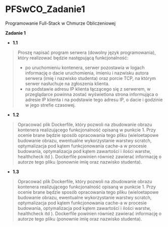 # PFSwCO_Zadanie1

Programowanie Full-Stack w Chmurze Obliczeniowej

**Zadanie 1**

* **1.1**
> Proszę napisać program serwera (dowolny język programowania), który realizować będzie następującą funkcjonalność:
>- po uruchomieniu kontenera, serwer pozostawia w logach informację o dacie uruchomienia, imieniu i nazwisku autora serwera (imię i nazwisko studenta) oraz porcie
TCP, na którym serwer nasłuchuje na zgłoszenia klienta.
>- na podstawie adresu IP klienta łączącego się z serwerem, w przeglądarce powinna zostać wyświetlona strona informująca o adresie IP klienta i na podstawie tego adresu IP, o dacie i godzinie w jego strefie czasowej.

* **1.2**
>Opracować plik Dockerfile, który pozwoli na zbudowanie obrazu kontenera realizującego funkcjonalność opisaną w punkcie 1. Przy ocenie brane będzie sposób opracowania tego pliku (wieloetapowe budowanie obrazu, ewentualne wykorzystanie warstwy scratch, optymalizacja pod kątem funkcjonowania cache-a w procesie budowania, optymalizacja pod kątem zawartości i ilości warstw, healthcheck itd ). Dockerfile powinien również zawierać informację o autorze tego pliku (ponownie imię oraz nazwisko studenta).

* **1.3** 

>Opracować plik Dockerfile, który pozwoli na zbudowanie obrazu kontenera realizującego funkcjonalność opisaną w punkcie 1. Przy ocenie brane będzie sposób opracowania tego pliku
(wieloetapowe budowanie obrazu, ewentualne wykorzystanie warstwy scratch, optymalizacja pod kątem funkcjonowania cache-a w procesie budowania, optymalizacja pod kątem zawartości i ilości
warstw, healthcheck itd ). Dockerfile powinien również zawierać informację o autorze tego pliku (ponownie imię oraz nazwisko studenta).
